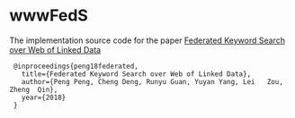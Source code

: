 # wwwFedS

The implementation source code for the paper [Federated Keyword Search over Web of Linked Data](https://link.springer.com/chapter/10.1007/978-3-030-59416-9_37)

```
 @inproceedings{peng18federated,
   title={Federated Keyword Search over Web of Linked Data},
   author={Peng Peng, Cheng Deng, Runyu	Guan, Yuyan	Yang, Lei	Zou, Zheng	Qin},
   year={2018}
 }
```
